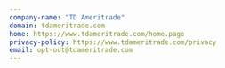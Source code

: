 ```yaml
---
company-name: "TD Ameritrade"
domain: tdameritrade.com
home: https://www.tdameritrade.com/home.page
privacy-policy: https://www.tdameritrade.com/privacy
email: opt-out@tdameritrade.com
---
```




